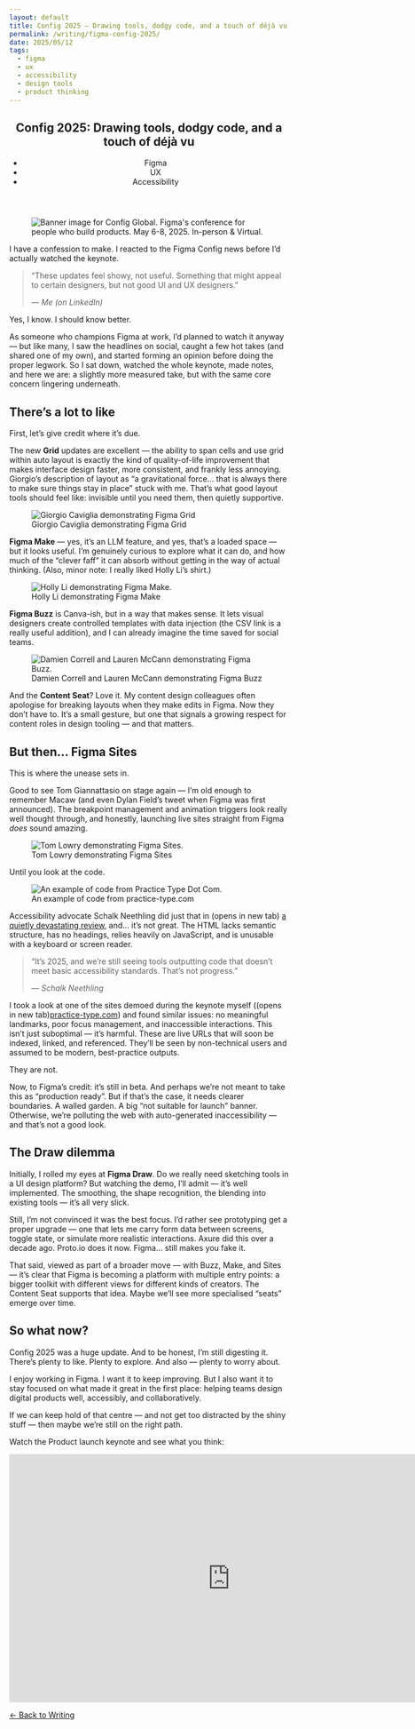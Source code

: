```yaml
---
layout: default
title: Config 2025 – Drawing tools, dodgy code, and a touch of déjà vu
permalink: /writing/figma-config-2025/
date: 2025/05/12
tags:
  - figma
  - ux
  - accessibility
  - design tools
  - product thinking
---
```


<article>

  <header>
    <h1>Config 2025: Drawing tools, dodgy code, and a touch of déjà vu</h1>
    <ul class="tags">
      <li>Figma</li>
      <li>UX</li>
      <li>Accessibility</li>
    </ul>
  </header>

  <figure>
      <img src="/assets/img/config_global_banner.png" alt="Banner image for Config Global. Figma's conference for people who build products. May 6-8, 2025. In-person & Virtual.">
  </figure>

  <p class="intro">I have a confession to make. I reacted to the Figma Config news before I’d actually watched the keynote.</p>

  <div class="inline-quote">
    <blockquote>
      <p>“These updates feel showy, not useful. Something that might appeal to certain designers, but not good UI and UX designers.”</p> 
      <footer>— <cite>Me (on LinkedIn)</cite></footer>
    </blockquote>
  </div>

  <p>Yes, I know. I should know better.</p>

  <p>As someone who champions Figma at work, I’d planned to watch it anyway — but like many, I saw the headlines on social, caught a few hot takes (and shared one of my own), and started forming an opinion before doing the proper legwork. So I sat down, watched the whole keynote, made notes, and here we are: a slightly more measured take, but with the same core concern lingering underneath.</p>

  <h2><span class="highlight">There’s a lot to like</span></h2>

  <p>First, let’s give credit where it’s due.</p>

  <p>The new <strong>Grid</strong> updates are excellent — the ability to span cells and use grid within auto layout is exactly the kind of quality-of-life improvement that makes interface design faster, more consistent, and frankly less annoying. Giorgio’s description of layout as “a gravitational force... that is always there to make sure things stay in place” stuck with me. That’s what good layout tools should feel like: invisible until you need them, then quietly supportive.</p>

  <figure>
      <img src="/assets/img/config-demo-grid.jpg" alt="Giorgio Caviglia demonstrating Figma Grid">
      <figcaption>Giorgio Caviglia demonstrating Figma Grid</figcaption>
  </figure>

  <p><strong>Figma Make</strong> — yes, it’s an LLM feature, and yes, that’s a loaded space — but it looks useful. I’m genuinely curious to explore what it can do, and how much of the “clever faff” it can absorb without getting in the way of actual thinking. (Also, minor note: I really liked Holly Li’s shirt.)</p>

  <figure>
      <img src="/assets/img/config-demo-make.jpg" alt="Holly Li demonstrating Figma Make.">
      <figcaption>Holly Li demonstrating Figma Make</figcaption>
  </figure>

  <p><strong>Figma Buzz</strong> is Canva-ish, but in a way that makes sense. It lets visual designers create controlled templates with data injection (the CSV link is a really useful addition), and I can already imagine the time saved for social teams.</p>

  <figure>
      <img src="/assets/img/config-demo-buzz.jpg" alt="Damien Correll and Lauren McCann demonstrating Figma Buzz.">
      <figcaption>Damien Correll and Lauren McCann demonstrating Figma Buzz</figcaption>
  </figure>

  <p>And the <strong>Content Seat</strong>? Love it. My content design colleagues often apologise for breaking layouts when they make edits in Figma. Now they don’t have to. It’s a small gesture, but one that signals a growing respect for content roles in design tooling — and that matters.</p>

  <h2><span class="highlight">But then… Figma Sites</span></h2>

  <p>This is where the unease sets in.</p>

  <p>Good to see Tom Giannattasio on stage again — I’m old enough to remember Macaw (and even Dylan Field’s tweet when Figma was first announced). The breakpoint management and animation triggers look really well thought through, and honestly, launching live sites straight from Figma <em>does</em> sound amazing.</p>

  <figure>
      <img src="/assets/img/config-demo-sites.jpg" alt="Tom Lowry demonstrating Figma Sites.">
      <figcaption>Tom Lowry demonstrating Figma Sites</figcaption>
  </figure>

  <p>Until you look at the code.</p>

  <figure>
      <img src="/assets/img/config-demo-sites-code.jpg" alt="An example of code from Practice Type Dot Com.">
      <figcaption>An example of code from practice-type.com</figcaption>
  </figure>

  <p>Accessibility advocate Schalk Neethling did just that in <span class="visually-hidden">(opens in new tab) </span><a href="https://youtu.be/6g-HxLhFHhc?si=PVhBnUU_3362RSwh" target="_blank" rel="noopener noreferrer">a quietly devastating review</a>, and… it’s not great. The HTML lacks semantic structure, has no headings, relies heavily on JavaScript, and is unusable with a keyboard or screen reader.</p>
  
  <div class="inline-quote">
    <blockquote>
      <p>“It’s 2025, and we’re still seeing tools outputting code that doesn’t meet basic accessibility standards. That’s not progress.”</p> 
      <footer>— <cite>Schalk Neethling</cite></footer>
    </blockquote>
  </div>

  <p>I took a look at one of the sites demoed during the keynote myself (<span class="visually-hidden">(opens in new tab)</span><a href="https://www.practice-type.com/" target="_blank" rel="noopener noreferrer">practice-type.com</a>) and found similar issues: no meaningful landmarks, poor focus management, and inaccessible interactions. This isn’t just suboptimal — it’s harmful. These are live URLs that will soon be indexed, linked, and referenced. They’ll be seen by non-technical users and assumed to be modern, best-practice outputs.</p>
  <p>They are not.</p>

  <p>Now, to Figma’s credit: it’s still in beta. And perhaps we’re not meant to take this as “production ready”. But if that’s the case, it needs clearer boundaries. A walled garden. A big “not suitable for launch” banner. Otherwise, we’re polluting the web with auto-generated inaccessibility — and that’s not a good look.</p>

  <h2><span class="highlight">The Draw dilemma</span></h2>

  <p>Initially, I rolled my eyes at <strong>Figma Draw</strong>. Do we really need sketching tools in a UI design platform? But watching the demo, I’ll admit — it’s well implemented. The smoothing, the shape recognition, the blending into existing tools — it’s all very slick.</p>

  <p>Still, I’m not convinced it was the best focus. I’d rather see prototyping get a proper upgrade — one that lets me carry form data between screens, toggle state, or simulate more realistic interactions. Axure did this over a decade ago. Proto.io does it now. Figma… still makes you fake it.</p>

  <p>That said, viewed as part of a broader move — with Buzz, Make, and Sites — it’s clear that Figma is becoming a platform with multiple entry points: a bigger toolkit with different views for different kinds of creators. The Content Seat supports that idea. Maybe we’ll see more specialised “seats” emerge over time.</p>

  <h2><span class="highlight">So what now?</span></h2>

  <p>Config 2025 was a huge update. And to be honest, I’m still digesting it. There’s plenty to like. Plenty to explore. And also — plenty to worry about.</p>

  <p>I enjoy working in Figma. I want it to keep improving. But I also want it to stay focused on what made it great in the first place: helping teams design digital products well, accessibly, and collaboratively.</p>

  <p>If we can keep hold of that centre — and not get too distracted by the shiny stuff — then maybe we’re still on the right path.</p>

  <p>Watch the Product launch keynote and see what you think:</p>
  
  <div class="responsive-video">
    <iframe width="795" height="447" src="https://www.youtube.com/embed/5q8YAUTYAyk?si=2omUWcsJIRhfocSY" title="YouTube video player" frameborder="0" allow="accelerometer; autoplay; clipboard-write; encrypted-media; gyroscope; picture-in-picture; web-share" referrerpolicy="strict-origin-when-cross-origin" allowfullscreen></iframe>
  </div>

</article>

<nav class="page-nav" aria-label="Page navigation">
    <p><a href="/writing" class="button--secondary">← Back to Writing</a></p>
</nav>